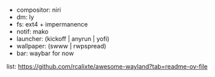 * compositor: niri
* dm: ly
* fs: ext4 + impermanence
* notif: mako
* launcher: (kickoff | anyrun | yofi)
* wallpaper: (swww | rwpspread)
* bar: waybar for now

list: https://github.com/rcalixte/awesome-wayland?tab=readme-ov-file 
